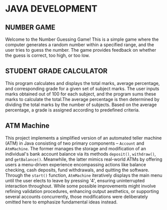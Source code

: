 # JAVA DEVELOPMENT
## NUMBER GAME
Welcome to the Number Guessing Game! This is a simple game where the computer generates a random number within a specified range, and the user tries to guess the number. The game provides feedback on whether the guess is correct, too high, or too low.

## STUDENT GRADE CALCULATOR
This program calculates and displays the total marks, average percentage, and corresponding grade for a given set of subject marks. The user inputs marks obtained out of 100 for each subject, and the program sums these marks to calculate the total.The average percentage is then determined by dividing the total marks by the number of subjects. Based on the average percentage, a grade is assigned according to predefined criteria.

## ATM Machine
This project implements a simplified version of an automated teller machine (ATM) in Java consisting of two primary components – `Account` and `AtmMachine`. The former manages the storage and modification of an individual's bank account balance via its methods `deposit()`, `withdraw()`, and `getBalance()`. Meanwhile, the latter mimics real-world ATMs by offering users a menu-driven experience encompassing actions like balance checking, cash deposits, fund withdrawals, and quitting the software. Through the `start()` function, `AtmMachine` iteratively displays the main menu until the user elects to leave by pressing '4', ensuring uninterrupted interaction throughout. While some possible improvements might involve refining validation procedures, enhancing output aesthetics, or supporting several accounts concurrently, those modifications were deliberately omitted here to emphasize fundamental ideas instead.
